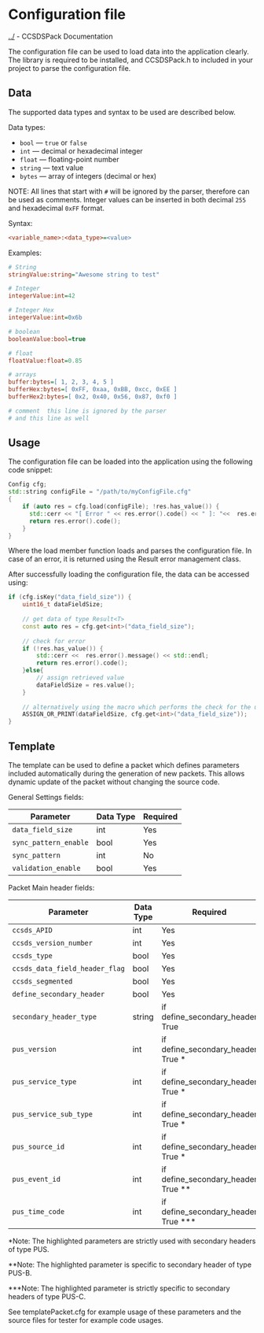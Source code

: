 # Configuration file

[../](README.md) - CCSDSPack Documentation


The configuration file can be used to load data into the application clearly. The library is required 
to be installed, and CCSDSPack.h to included in your project to parse the configuration file.

## Data
The supported data types and syntax to be used are described below.

Data types:
- `bool` — `true` or `false`
- `int` — decimal or hexadecimal integer
- `float` — floating-point number
- `string` — text value
- `bytes` — array of integers (decimal or hex)

NOTE: All lines that start with `#` will be ignored by the parser, therefore can be used as comments. 
Integer values can be inserted in both decimal `255` and hexadecimal `0xFF` format.


Syntax:
```ini
<variable_name>:<data_type>=<value>
```

Examples:

```ini
# String 
stringValue:string="Awesome string to test"

# Integer
integerValue:int=42

# Integer Hex
integerValue:int=0x6b

# boolean
booleanValue:bool=true

# float
floatValue:float=0.85

# arrays
buffer:bytes=[ 1, 2, 3, 4, 5 ]
bufferHex:bytes=[ 0xFF, 0xaa, 0xBB, 0xcc, 0xEE ]
bufferHex2:bytes=[ 0x2, 0x40, 0x56, 0x87, 0xf0 ]

# comment  this line is ignored by the parser
# and this line as well 
```

## Usage
The configuration file can be loaded into the application using the following code snippet:
```c++
Config cfg;
std::string configFile = "/path/to/myConfigFile.cfg"
{
    if (auto res = cfg.load(configFile); !res.has_value()) {
      std::cerr << "[ Error " << res.error().code() << " ]: "<<  res.error().message() << std::endl ;
      return res.error().code();
    }
}
```
Where the load member function loads and parses the configuration file. In case of an error, it is 
returned using the Result error management class.

After successfully loading the configuration file, the data can be accessed using:
```c++
if (cfg.isKey("data_field_size")) {
    uint16_t dataFieldSize;
    
    // get data of type Result<T>
    const auto res = cfg.get<int>("data_field_size");
    
    // check for error
    if (!res.has_value()) {
        std::cerr <<  res.error().message() << std::endl;
        return res.error().code();
    }else{
        // assign retrieved value
        dataFieldSize = res.value();
    }
    
    // alternatively using the macro which performs the check for the user
    ASSIGN_OR_PRINT(dataFieldSize, cfg.get<int>("data_field_size"));
}
```

## Template
The template can be used to define a packet which defines parameters included automatically during
the generation of new packets. This allows dynamic update of the packet without changing the source code.

General Settings fields:


| Parameter                 | Data Type | Required |
|---------------------------|-----------|----------|
| `data_field_size`         | int       | Yes      |
| `sync_pattern_enable`     | bool      | Yes      |
| `sync_pattern`            | int       | No       |
| `validation_enable`       | bool      | Yes      |

Packet Main header fields:

| Parameter                      | Data Type | Required                            |
|--------------------------------|-----------|-------------------------------------|
| `ccsds_APID`                   | int       | Yes                                 |
| `ccsds_version_number`         | int       | Yes                                 |
| `ccsds_type`                   | bool      | Yes                                 |
| `ccsds_data_field_header_flag` | bool      | Yes                                 |
| `ccsds_segmented`              | bool      | Yes                                 |
| `define_secondary_header`      | bool      | Yes                                 |
| `secondary_header_type`        | string    | if define_secondary_header True     |
| `pus_version`                  | int       | if define_secondary_header True *   |
| `pus_service_type`             | int       | if define_secondary_header True *   |
| `pus_service_sub_type`         | int       | if define_secondary_header True *   |
| `pus_source_id`                | int       | if define_secondary_header True *   |
| `pus_event_id`                 | int       | if define_secondary_header True **  |
| `pus_time_code`                | int       | if define_secondary_header True *** |

*Note: The highlighted parameters are strictly used with secondary headers of type PUS.

**Note: The highlighted parameter is specific to secondary header of type PUS-B.

***Note: The highlighted parameter is strictly specific to secondary headers of type PUS-C.

See templatePacket.cfg for example usage of these parameters and the source files for tester 
for example code usages.
